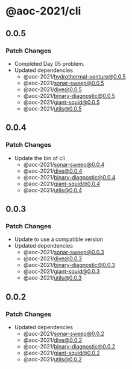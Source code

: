 # @aoc-2021/cli

## 0.0.5

### Patch Changes

- Completed Day 05 problem.
- Updated dependencies
  - @aoc-2021/hydrothermal-venture@0.0.5
  - @aoc-2021/sonar-sweep@0.0.5
  - @aoc-2021/dive@0.0.5
  - @aoc-2021/binary-diagnostic@0.0.5
  - @aoc-2021/giant-squid@0.0.5
  - @aoc-2021/utils@0.0.5

## 0.0.4

### Patch Changes

- Update the bin of cli
  - @aoc-2021/sonar-sweep@0.0.4
  - @aoc-2021/dive@0.0.4
  - @aoc-2021/binary-diagnostic@0.0.4
  - @aoc-2021/giant-squid@0.0.4
  - @aoc-2021/utils@0.0.4

## 0.0.3

### Patch Changes

- Update to use a compatible version
- Updated dependencies
  - @aoc-2021/sonar-sweep@0.0.3
  - @aoc-2021/dive@0.0.3
  - @aoc-2021/binary-diagnostic@0.0.3
  - @aoc-2021/giant-squid@0.0.3
  - @aoc-2021/utils@0.0.3

## 0.0.2

### Patch Changes

- Updated dependencies
  - @aoc-2021/sonar-sweep@0.0.2
  - @aoc-2021/dive@0.0.2
  - @aoc-2021/binary-diagnostic@0.0.2
  - @aoc-2021/giant-squid@0.0.2
  - @aoc-2021/utils@0.0.2
